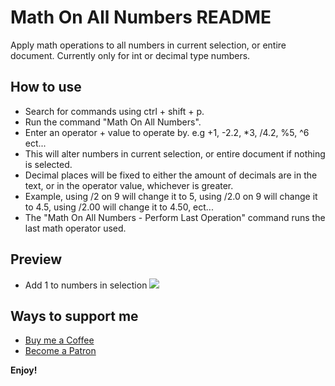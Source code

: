 # Math On All Numbers README
Apply math operations to all numbers in current selection, or entire document. Currently only for int or decimal type numbers.

## How to use
- Search for commands using ctrl + shift + p.
- Run the command "Math On All Numbers".
- Enter an operator + value to operate by. e.g +1, -2.2, *3, /4.2, %5, ^6 ect...
- This will alter numbers in current selection, or entire document if nothing is selected.
- Decimal places will be fixed to either the amount of decimals are in the text, or in the operator value, whichever is greater. 
- Example, using /2 on 9 will change it to 5, using /2.0 on 9 will change it to 4.5, using /2.00 will change it to 4.50, ect...
- The "Math On All Numbers - Perform Last Operation" command runs the last math operator used. 

## Preview
- Add 1 to numbers in selection
  ![](https://github.com/Dylbill-Iroh/Vscode-Extension-Math-On-All-Numbers/blob/main/images/Vscode%20Math%20On%20All%20Numbers%20-%20Add.gif)

## Ways to support me
- [Buy me a Coffee](https://ko-fi.com/dylbill)
- [Become a Patron](https://www.patreon.com/Dylbill)

**Enjoy!**
